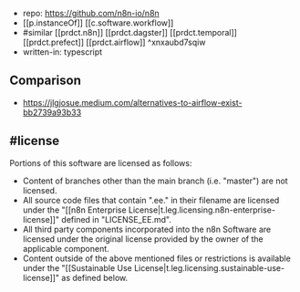 
- repo: https://github.com/n8n-io/n8n
- [[p.instanceOf]] [[c.software.workflow]]
- #similar [[prdct.n8n]] [[prdct.dagster]] [[prdct.temporal]] [[prdct.prefect]] [[prdct.airflow]]  ^xnxaubd7sqiw
- written-in: typescript

## Comparison

- https://jlgjosue.medium.com/alternatives-to-airflow-exist-bb2739a93b33 

## #license

Portions of this software are licensed as follows:

-   Content of branches other than the main branch (i.e. "master") are not licensed.
-   All source code files that contain ".ee." in their filename are licensed under the "[[n8n Enterprise License|t.leg.licensing.n8n-enterprise-license]]" defined in "LICENSE\_EE.md".
-   All third party components incorporated into the n8n Software are licensed under the original license provided by the owner of the applicable component.
-   Content outside of the above mentioned files or restrictions is available under the "[[Sustainable Use License|t.leg.licensing.sustainable-use-license]]" as defined below.




